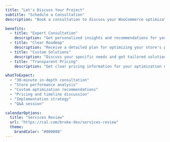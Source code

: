 ```yaml
---
title: "Let's Discuss Your Project"
subtitle: "Schedule a Consultation"
description: "Book a consultation to discuss your WooCommerce optimization needs and how we can help improve your store's performance."

benefits:
  - title: "Expert Consultation"
    description: "Get personalized insights and recommendations for your WooCommerce store."
  - title: "Clear Roadmap"
    description: "Receive a detailed plan for optimizing your store's performance."
  - title: "Custom Solutions"
    description: "Discuss your specific needs and get tailored solutions."
  - title: "Transparent Pricing"
    description: "Get clear pricing information for your optimization needs."

whatToExpect:
  - "30-minute in-depth consultation"
  - "Store performance analysis"
  - "Custom optimization recommendations"
  - "Pricing and timeline discussion"
  - "Implementation strategy"
  - "Q&A session"

calendarOptions:
  title: "Services Review"
  url: "https://cal.com/broke-dev/services-review"
  theme:
    brandColor: "#000000"
---
```

